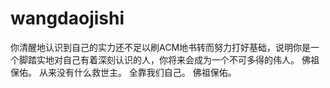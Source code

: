 # wangdaojishi
你清醒地认识到自己的实力还不足以刷ACM地书转而努力打好基础，说明你是一个脚踏实地对自己有着深刻认识的人，你将来会成为一个不可多得的伟人。
佛祖保佑。
从来没有什么救世主。
全靠我们自己。
佛祖保佑。
